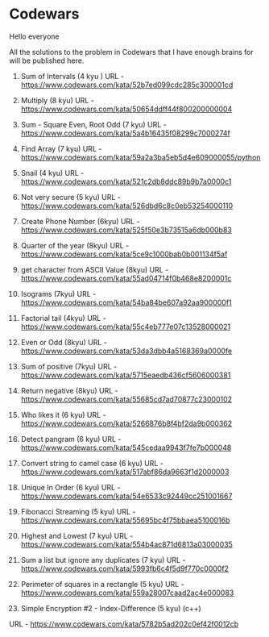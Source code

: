 # Codewars

Hello everyone

All the solutions to the problem in Codewars that I have enough brains for will be published here.

1. Sum of Intervals (4 kyu )
URL - https://www.codewars.com/kata/52b7ed099cdc285c300001cd

2. Multiply (8 kyu)
URL - https://www.codewars.com/kata/50654ddff44f800200000004

3. Sum - Square Even, Root Odd (7 kyu)
URL - https://www.codewars.com/kata/5a4b16435f08299c7000274f

4. Find Array (7 kyu)
URL - https://www.codewars.com/kata/59a2a3ba5eb5d4e609000055/python

5. Snail (4 kyu)
URL - https://www.codewars.com/kata/521c2db8ddc89b9b7a0000c1

6. Not very secure (5 kyu)
URL - https://www.codewars.com/kata/526dbd6c8c0eb53254000110

7. Create Phone Number (6kyu)
URL - https://www.codewars.com/kata/525f50e3b73515a6db000b83

8. Quarter of the year (8kyu)
URL - https://www.codewars.com/kata/5ce9c1000bab0b001134f5af

9. get character from ASCII Value (8kyu)
URL - https://www.codewars.com/kata/55ad04714f0b468e8200001c

10. Isograms (7kyu)
URL - https://www.codewars.com/kata/54ba84be607a92aa900000f1

11. Factorial tail (4kyu)
URL - https://www.codewars.com/kata/55c4eb777e07c13528000021

12. Even or Odd (8kyu)
URL - https://www.codewars.com/kata/53da3dbb4a5168369a0000fe

13. Sum of positive (7kyu)
URL - https://www.codewars.com/kata/5715eaedb436cf5606000381

14. Return negative (8kyu)
URL - https://www.codewars.com/kata/55685cd7ad70877c23000102

15. Who likes it (6 kyu)
URL - https://www.codewars.com/kata/5266876b8f4bf2da9b000362

16. Detect pangram (6 kyu)
URL - https://www.codewars.com/kata/545cedaa9943f7fe7b000048

17. Convert string to camel case (6 kyu)
URL - https://www.codewars.com/kata/517abf86da9663f1d2000003

18. Unique In Order (6 kyu)
URL - https://www.codewars.com/kata/54e6533c92449cc251001667

19. Fibonacci Streaming (5 kyu)
URL - https://www.codewars.com/kata/55695bc4f75bbaea5100016b

20. Highest and Lowest (7 kyu)
URL - https://www.codewars.com/kata/554b4ac871d6813a03000035

21. Sum a list but ignore any duplicates (7 kyu)
URL - https://www.codewars.com/kata/5993fb6c4f5d9f770c0000f2

22. Perimeter of squares in a rectangle (5 kyu)
URL - https://www.codewars.com/kata/559a28007caad2ac4e000083

23. Simple Encryption #2 - Index-Difference (5 kyu) (c++)

URL - https://www.codewars.com/kata/5782b5ad202c0ef42f0012cb
